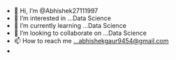 - 👋 Hi, I’m @Abhishek27111997
- 👀 I’m interested in ...Data Science
- 🌱 I’m currently learning ...Data Science
- 💞️ I’m looking to collaborate on ...Data Science
- 📫 How to reach me ...abhishekgaur9454@gmail.com
-

<!---
Abhishek27111997/Abhishek27111997 is a ✨ special ✨ repository because its `README.md` (this file) appears on your GitHub profile.
You can click the Preview link to take a look at your changes.
--->
